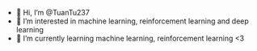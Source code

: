 - 👋 Hi, I’m @TuanTu237
- 👀 I’m interested in machine learning, reinforcement learning and deep learning
- 🌱 I’m currently learning machine learning, reinforcement learning <3




